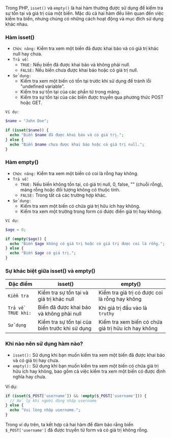 Trong PHP, `isset()` và `empty()` là hai hàm thường được sử dụng để kiểm tra sự tồn tại và giá trị của một biến. Mặc dù cả hai hàm đều liên quan đến việc kiểm tra biến, nhưng chúng có những cách hoạt động và mục đích sử dụng khác nhau.

### Hàm isset()

- `Chức năng:` Kiểm tra xem một biến đã được khai báo và có giá trị khác null hay chưa.
- `Trả về:`
  - `TRUE:` Nếu biến đã được khai báo và không phải null.
  - `FALSE:` Nếu biến chưa được khai báo hoặc có giá trị null.
- `Sử dụng:`
  - Kiểm tra xem một biến có tồn tại trước khi sử dụng để tránh lỗi "undefined variable".
  - Kiểm tra sự tồn tại của các phần tử trong mảng.
  - Kiểm tra sự tồn tại của các biến được truyền qua phương thức POST hoặc GET.

`Ví dụ:`

```php
$name = "John Doe";

if (isset($name)) {
  echo "Biến $name đã được khai báo và có giá trị.";
} else {
  echo "Biến $name chưa được khai báo hoặc có giá trị null.";
}
```

### Hàm empty()

- `Chức năng:` Kiểm tra xem một biến có coi là rỗng hay không.
- `Trả về:`
  - `TRUE:` Nếu biến không tồn tại, có giá trị null, 0, false, "" (chuỗi rỗng), mảng rỗng hoặc đối tượng không có thuộc tính.
  - `FALSE:` Trong tất cả các trường hợp khác.
- `Sử dụng:`
  - Kiểm tra xem một biến có chứa giá trị hữu ích hay không.
  - Kiểm tra xem một trường trong form có được điền giá trị hay không.

`Ví dụ:`

```php
$age = 0;

if (empty($age)) {
  echo "Biến $age không có giá trị hoặc có giá trị được coi là rỗng.";
} else {
  echo "Biến $age có giá trị.";
}
```

### Sự khác biệt giữa isset() và empty()

| Đặc điểm           | isset()                                        | empty()                                             |
| ------------------ | ---------------------------------------------- | --------------------------------------------------- |
| `Kiểm tra`         | Kiểm tra sự tồn tại và giá trị khác null       | Kiểm tra giá trị có được coi là rỗng hay không      |
| `Trả về TRUE khi:` | Biến đã được khai báo và không phải null       | Khi giá trị đầu vào là `truthy`                     |
| `Sử dụng`          | Kiểm tra sự tồn tại của biến trước khi sử dụng | Kiểm tra xem biến có chứa giá trị hữu ích hay không |

### Khi nào nên sử dụng hàm nào?

- `isset():` Sử dụng khi bạn muốn kiểm tra xem một biến đã được khai báo và có giá trị hay chưa.
- `empty():` Sử dụng khi bạn muốn kiểm tra xem một biến có chứa giá trị hữu ích hay không, bao gồm cả việc kiểm tra xem một biến có được định nghĩa hay chưa.

Ví dụ:

```php
if (isset($_POST['username']) && !empty($_POST['username'])) {
  // Xử lý khi người dùng nhập username
} else {
  echo "Vui lòng nhập username.";
}
```

Trong ví dụ trên, ta kết hợp cả hai hàm để đảm bảo rằng biến `$_POST['username']` đã được truyền từ form và có giá trị không rỗng.
